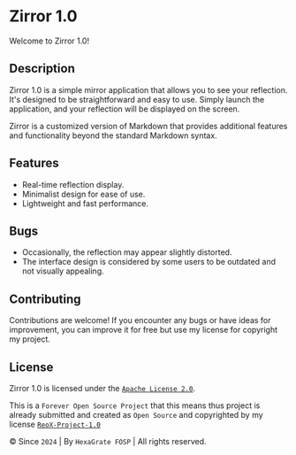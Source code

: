 # Zirror 1.0

Welcome to Zirror 1.0!

## Description

Zirror 1.0 is a simple mirror application that allows you to see your reflection. It's designed to be straightforward and easy to use. Simply launch the application, and your reflection will be displayed on the screen.

Zirror is a customized version of Markdown that provides additional features and functionality beyond the standard Markdown syntax.

## Features

- Real-time reflection display.
- Minimalist design for ease of use.
- Lightweight and fast performance.

## Bugs

- Occasionally, the reflection may appear slightly distorted.
- The interface design is considered by some users to be outdated and not visually appealing.

## Contributing

Contributions are welcome! If you encounter any bugs or have ideas for improvement, you can improve it for free but use my license for copyright my project.

## License

Zirror 1.0 is licensed under the [`Apache License 2.0`](LICENSE).

This is a `Forever Open Source Project` that this means thus project is already submitted and created as `Open Source` and copyrighted by my license [`ReoX-Project-1.0`](RXPLICENSE.md)

© Since `2024` | By `HexaGrate FOSP` | All rights reserved.
